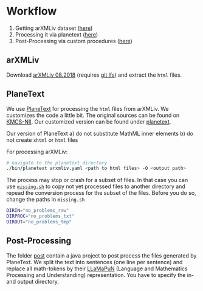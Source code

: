 # Workflow

1) Getting arXMLiv dataset ([here](#arxmliv))
2) Processing it via planetext ([here](#planetext))
3) Post-Processing via custom procedures ([here](#post-processing))

## arXMLiv
Download [arXMLiv 08.2018](https://sigmathling.kwarc.info/resources/arxmliv-dataset-082018/) (requires [git lfs](https://git-lfs.github.com/)) and extract the `html` files.

## PlaneText
We use [PlaneText](https://kmcs.nii.ac.jp/planetext/en/) for processing the `html` files from arXMLiv. We customizes the code a little bit. The original sources can be found on [KMCS-NII](https://github.com/KMCS-NII/planetext). Our customized version can be found under [planetext](/planetext).

Our version of PlaneText
a) do not substitute MathML inner elements
b) do not create `xhtml` or `html` files

For processing arXMLiv:
``` bash
# navigate to the planetext directory
./bin/planetext arxmliv.yaml <path to html files> -O <output path>
```

The process may stop or crash for a subset of files. In that case you can use [`missing.sh`](missing.sh) to copy not yet processed files to another directory and repead the conversion process for the subset of the files. Before you do so, change the paths in `missing.sh`
``` bash
DIRIN="no_problems_raw"
DIRPROC="no_problems_txt"
DIROUT="no_problems_tmp"
```

## Post-Processing
The folder [post](/post) contain a java project to post process the files generated by PlaneText. We split the text into sentences (one line per sentence) and replace all math-tokens by their [LLaMaPuN](https://kwarc.info/systems/llamapun/) (Language and Mathematics Processing and Understanding) representation. You have to specify the in- and output directory.

